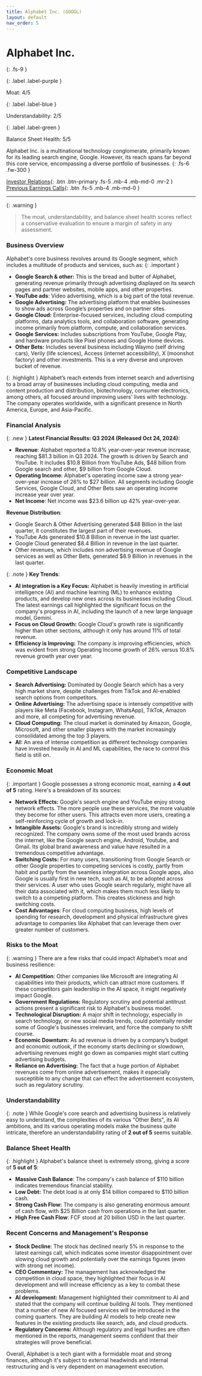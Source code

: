 ```yaml
---
title: Alphabet Inc. (GOOGL)
layout: default
nav_order: 5
---
```


# Alphabet Inc.
{: .fs-9 }

{: .label .label-purple }

Moat: 4/5

{: .label .label-blue }

Understandability: 2/5

{: .label .label-green }

Balance Sheet Health: 5/5

Alphabet Inc. is a multinational technology conglomerate, primarily known for its leading search engine, Google. However, its reach spans far beyond this core service, encompassing a diverse portfolio of businesses.
{: .fs-6 .fw-300 }

[Investor Relations](https://www.google.com/search?q=GOOGL+investor+relations){: .btn .btn-primary .fs-5 .mb-4 .mb-md-0 .mr-2 }
[Previous Earnings Calls](https://discountingcashflows.com/company/GOOGL/transcripts/){: .btn .fs-5 .mb-4 .mb-md-0 }

---

{: .warning }
>The moat, understandability, and balance sheet health scores reflect a conservative evaluation to ensure a margin of safety in any assessment.



### Business Overview

Alphabet's core business revolves around its Google segment, which includes a multitude of products and services, such as:
{: .important }
*   **Google Search & other:** This is the bread and butter of Alphabet, generating revenue primarily through advertising displayed on its search pages and partner websites, mobile apps, and other properties.
*   **YouTube ads**: Video advertising, which is a big part of the total revenue.
*   **Google Advertising:** The advertising platform that enables businesses to show ads across Google’s properties and on partner sites.
*   **Google Cloud:** Enterprise-focused services, including cloud computing platforms, data analytics tools, and collaboration software, generating income primarily from platform, compute, and collaboration services.
*   **Google Services:** includes subscriptions from YouTube, Google Play, and hardware products like Pixel phones and Google Home devices.
*    **Other Bets:** Includes several business including Waymo (self driving cars), Verily (life sciences), Access (internet accessibility), X (moonshot factory) and other investments. This is a very diverse and unproven bucket of revenue.

{: .highlight }
Alphabet’s reach extends from internet search and advertising to a broad array of businesses including cloud computing, media and content production and distribution, biotechnology, consumer electronics, among others, all focused around improving users' lives with technology. The company operates worldwide, with a significant presence in North America, Europe, and Asia-Pacific.

### Financial Analysis

{: .new }
**Latest Financial Results: Q3 2024 (Released Oct 24, 2024):**
*  **Revenue**: Alphabet reported a 10.8% year-over-year revenue increase, reaching $81.3 billion in Q3 2024. The growth is driven by Search and YouTube. It includes $10.8 Billion from YouTube Ads, $48 billion from Google search and other, $9 billion from Google Cloud.
* **Operating Income**: Alphabet's operating income saw a strong year-over-year increase of 26% to $27 billion. All segments including Google Services, Google Cloud, and Other Bets saw an operating income increase year over year.
* **Net Income**: Net income was $23.6 billion up 42% year-over-year.

**Revenue Distribution**:
*   Google Search & Other Advertising generated $48 Billion in the last quarter, it constitutes the largest part of their revenues.
*   YouTube Ads generated $10.8 Billion in revenue in the last quarter.
*   Google Cloud generated $8.4 Billion in revenue in the last quarter. 
*   Other revenues, which includes non advertising revenue of Google services as well as Other Bets, generated $8.9 Billion in revenues in the last quarter.

{: .note }
**Key Trends**:
*   **AI integration is a Key Focus:** Alphabet is heavily investing in artificial intelligence (AI) and machine learning (ML) to enhance existing products, and develop new ones across its businesses including Cloud. The latest earnings call highlighted the significant focus on the company's progress in AI, including the launch of a new large language model, Gemini.
*  **Focus on Cloud Growth:** Google Cloud's growth rate is significantly higher than other sections, although it only has around 11% of total revenue.
*  **Efficiency is Improving:** The company is improving efficiencies, which was evident from strong Operating Income growth of 26% versus 10.8% revenue growth year over year.

### Competitive Landscape

*   **Search Advertising:** Dominated by Google Search which has a very high market share, despite challenges from TikTok and AI-enabled search options from competitors.
*   **Online Advertising:** The advertising space is intensely competitive with players like Meta (Facebook, Instagram, WhatsApp), TikTok, Amazon and more, all competing for advertising revenue.
*   **Cloud Computing:** The cloud market is dominated by Amazon, Google, Microsoft, and other smaller players with the market increasingly consolidated among the top 3 players.
*   **AI:** An area of intense competition as different technology companies have invested heavily in AI and ML capabilities, the race to control this field is still on.

### Economic Moat

{: .important }
Google possesses a strong economic moat, earning a **4 out of 5** rating. Here's a breakdown of its sources:
*   **Network Effects:** Google's search engine and YouTube enjoy strong network effects. The more people use these services, the more valuable they become for other users. This attracts even more users, creating a self-reinforcing cycle of growth and lock-in.
*   **Intangible Assets:** Google's brand is incredibly strong and widely recognized. The company owns some of the most used brands across the internet, like the Google search engine, Android, Youtube, and Gmail. Its global brand awareness and value have resulted in a tremendous competitive advantage.
*   **Switching Costs:** For many users, transitioning from Google Search or other Google properties to competing services is costly, partly from habit and partly from the seamless integration across Google apps, also Google is usually first in new tech, such as AI, to be adopted across their services. A user who uses Google search regularly, might have all their data associated with it, which makes them much less likely to switch to a competing platform. This creates stickiness and high switching costs.
*   **Cost Advantages**: For cloud computing business, high levels of spending for research, development and physical infrastructure gives advantage to companies like Alphabet that can leverage them over greater number of customers.

### Risks to the Moat

{: .warning }
There are a few risks that could impact Alphabet’s moat and business resilience:
*  **AI Competition**: Other companies like Microsoft are integrating AI capabilities into their products, which can attract more customers. If these competitors gain leadership in the AI space, it might negatively impact Google.
*  **Government Regulations:** Regulatory scrutiny and potential antitrust actions present a significant risk to Alphabet's business model.
*   **Technological Disruption:** A major shift in technology, especially in search technology, or new social media trends, could potentially render some of Google's businesses irrelevant, and force the company to shift course.
*   **Economic Downturn:** As ad revenue is driven by a company’s budget and economic outlook, if the economy starts declining or slowdown, advertising revenues might go down as companies might start cutting advertising budgets.
*  **Reliance on Advertising:** The fact that a huge portion of Alphabet revenues come from online advertisement, makes it especially susceptible to any change that can effect the advertisement ecosystem, such as regulatory scrutiny.

### Understandability

{: .note }
While Google's core search and advertising business is relatively easy to understand, the complexities of its various "Other Bets", its AI ambitions, and its various operating models make the business quite intricate, therefore an understandability rating of **2 out of 5** seems suitable.

### Balance Sheet Health

{: .highlight }
Alphabet's balance sheet is extremely strong, giving a score of **5 out of 5**:
*   **Massive Cash Balance**: The company's cash balance of $110 billion indicates tremendous financial stability.
*  **Low Debt:** The debt load is at only $14 billion compared to $110 billion cash.
*   **Strong Cash Flow:** The company is also generating enormous amount of cash flow, with $25 Billion cash from operations in the last quarter.
*   **High Free Cash Flow**: FCF stood at 20 billion USD in the last quarter.

### Recent Concerns and Management's Response

*  **Stock Decline**: The stock has declined nearly 5% in response to the latest earnings call, which indicates some investor disappointment over slowing cloud growth and potentially over the earnings figures (even with strong net income).
*  **CEO Commentary:** The management has acknowledged the competition in cloud space, they highlighted their focus in AI development and will increase efficiency as a key to combat these problems.
*  **AI development:** Management highlighted their commitment to AI and stated that the company will continue building AI tools. They mentioned that a number of new AI focused services will be introduced in the coming quarters. They are building AI models to help create new features in the existing products like search, ads, and cloud products.
*  **Regulatory Concerns:** Although regulatory and legal hurdles are often mentioned in the reports, management seems confident that their strategies will prove beneficial.

Overall, Alphabet is a tech giant with a formidable moat and strong finances, although it's subject to external headwinds and internal restructuring and is very dependent on management execution.